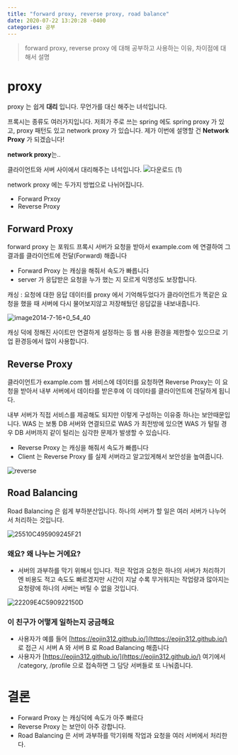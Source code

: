```yaml
---
title: "forward proxy, reverse proxy, road balance"     
date: 2020-07-22 13:20:28 -0400
categories: 공부
---
```


> forward proxy, reverse proxy 에 대해 공부하고 사용하는 이유, 차이점에 대해서 설명

# proxy
proxy 는 쉽게 **대리** 입니다. 무언가를 대신 해주는 녀석입니다.

프록시는 종류도 여러가지입니다. 저희가 주로 쓰는 spring 에도 spring proxy 가 있고, proxy 패턴도 있고 network proxy 가 있습니다.
제가 이번에 설명할 건 **Network Proxy** 가 되겠습니다! 

**network proxy**는..

클라이언트와 서버 사이에서 대리해주는 녀석입니다.
![다운로드 (1)](https://user-images.githubusercontent.com/45488643/89099738-69638200-d42c-11ea-90ad-9c145bf17ac8.png)

network proxy 에는 두가지 방법으로 나뉘어집니다.
- Forward Prxoy
- Reverse Proxy

## Forward Proxy
forward proxy 는 
포워드 프록시 서버가 요청을 받아서  example.com 에 연결하여 그 결과를 클라이언트에 전달(Forward) 해줍니다

 - Forward Proxy 는 캐싱을 해줘서 속도가 빠릅니다
 - server 가 응답받은 요청을 누가 했는 지 모르게 익명성도 보장합니다.

캐싱 : 요청에 대한 응답 데이터를 proxy 에서 기억해두었다가 클라이언트가 똑같은 요청을 했을 때 서버에 다시 물어보지않고 저장해뒀던 응답값을 내보내줍니다.

![image2014-7-16+0_54_40](https://user-images.githubusercontent.com/45488643/88178189-f7897c80-cc64-11ea-8dbc-cbb4d1ba2b95.png)

캐싱 덕에 정해진 사이트만 연결하게 설정하는 등 웹 사용 환경을 제한할수 있으므로 기업 환경등에서 많이 사용합니다.

## Reverse Proxy
클라이언트가 example.com 웹 서비스에 데이터를 요청하면 Reverse Proxy는 이 요청을 받아서 내부 서버에서 데이타를 받은후에 이 데이타를 클라이언트에 전달하게 됩니다.

내부 서버가 직접 서비스를 제공해도 되지만 이렇게 구성하는 이유중 하나는 보안때문입니다.
WAS 는 보통 DB 서버와 연결되므로 WAS 가 최전방에 있으면 WAS 가 털릴 경우 DB 서버까지 같이 털리는 심각한 문제가 발생할 수 있습니다.

- Reverse Proxy 는 캐싱을 해줘서 속도가 빠릅니다
- Client 는 Reverse Proxy 를 실제 서버라고 알고있게해서 보안성을 높여줍니다.

![reverse](https://user-images.githubusercontent.com/45488643/88294993-d2197300-cd37-11ea-923d-bafa944e2188.png)


## Road Balancing
Road Balancing 은 쉽게 부하분산입니다. 하나의 서버가 할 일은 여러 서버가 나누어서 처리하는 것입니다.

![25510C495909245F21](https://user-images.githubusercontent.com/45488643/89100448-0379f900-d432-11ea-9a99-ee33eb386089.png)

### 왜요? 왜 나누는 거에요?
- 서버의 과부하를 막기 위해서 입니다. 적은 작업과 요청은 하나의 서버가 처리하기엔 비용도 적고 속도도 빠르겠지만 시간이 지날 수록 무거워지는 작업량과 많아지는 요청량에 하나의 서버는 버틸 수 없을 것입니다.

![22209E4C590922150D](https://user-images.githubusercontent.com/45488643/89100430-dc232c00-d431-11ea-8111-0c2b98b93880.png)

### 이 친구가 어떻게 일하는지 궁금해요
 
- 사용자가 예를 들어 [https://eojin312.github.io/](https://eojin312.github.io/) 로 접근 시 서버 A 와 서버 B 로 Road Balancing 해줍니다
- 사용자가 [https://eojin312.github.io/](https://eojin312.github.io/) 여기에서 /category, /profile 으로 접속하면 그 담당 서버들로 또 나눠줍니다.

# 결론
- Forward Proxy 는 캐싱덕에 속도가 아주 빠르다
- Reverse Proxy 는 보안이 아주 강합니다.
- Road Balancing 은 서버 과부하를 막기위해 작업과 요청을 여러 서버에서 처리한다.
 